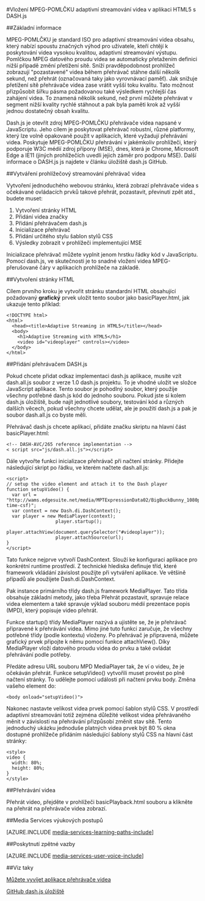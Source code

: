 <properties 
    pageTitle="Vložení MPEG-POMLČKU adaptivní streamování videa v aplikaci HTML5 s DASH.js | Microsoft Azure" 
    description="Toto téma ukazuje, jak vložení videa MPEG-POMLČKU adaptivní datových proudů v HTML5 aplikaci DASH.js." 
    authors="Juliako" 
    manager="erikre" 
    editor="" 
    services="media-services" 
    documentationCenter=""/>

<tags 
    ms.service="media-services" 
    ms.workload="media" 
    ms.tgt_pltfrm="na" 
    ms.devlang="na" 
    ms.topic="article" 
    ms.date="09/26/2016" 
    ms.author="juliako"/>


#<a name="embedding-a-mpeg-dash-adaptive-streaming-video-in-an-html5-application-with-dashjs"></a>Vložení MPEG-POMLČKU adaptivní streamování videa v aplikaci HTML5 s DASH.js

##<a name="overview"></a>Základní informace

MPEG-POMLČKU je standard ISO pro adaptivní streamování videa obsahu, který nabízí spoustu značných výhod pro uživatele, kteří chtějí k poskytování videa vysokou kvalitou, adaptivní streamování výstupu. Pomlčkou MPEG datového proudu videa se automaticky přetažením definici nižší případě změní přetížení sítě. Sníží pravděpodobnost prohlížeč zobrazují "pozastavené" videa během přehrávač stáhne další několik sekund, než přehrát (označovaná taky jako vyrovnávací paměť). Jak snižuje přetížení sítě přehrávače videa zase vrátit vyšší toku kvalitu. Tato možnost přizpůsobit šířku pásma požadovanou také výsledkem rychlejší čas zahájení videa. To znamená několik sekund, než první můžete přehrávat v segment nižší kvality rychlé stáhnout a pak byla paměti krok až vyšší jednou dostatečný obsah kvalitu.

Dash.js je otevřít zdroj MPEG-POMLČKU přehrávače videa napsané v JavaScriptu. Jeho cílem je poskytovat přehrávač robustní, různé platformy, který lze volně opakovaně použít v aplikacích, které vyžadují přehrávání videa. Poskytuje MPEG-POMLČKU přehrávání v jakémkoliv prohlížeči, který podporuje W3C médií zdroj přípony (MSE), dnes, která je Chrome, Microsoft Edge a IE11 (jiných prohlížečích uvedli jejich záměr pro podporu MSE). Další informace o DASH.js js najdete v článku úložiště dash.js GitHub.


##<a name="creating-a-browser-based-streaming-video-player"></a>Vytváření prohlížečový streamování přehrávač videa

Vytvoření jednoduchého webovou stránku, která zobrazí přehrávače videa s očekávané ovládacích prvků takové přehrát, pozastavit, převinutí zpět atd., budete muset:

1. Vytvoření stránky HTML
1. Přidání videa značky
1. Přidání přehrávačem dash.js
1. Inicializace přehrávač
1. Přidání určitého stylu šablon stylů CSS
1. Výsledky zobrazit v prohlížeči implementující MSE

Inicializace přehrávač můžete vyplnit jenom hrstku řádky kód v JavaScriptu. Pomocí dash.js, ve skutečnosti je to snadné vložení videa MPEG-přerušované čáry v aplikacích prohlížeče na základě.

##<a name="creating-the-html-page"></a>Vytvoření stránky HTML

Cílem prvního kroku je vytvořit stránku standardní HTML obsahující požadovaný **grafický** prvek uložit tento soubor jako basicPlayer.html, jak ukazuje tento příklad:

    <!DOCTYPE html>
    <html>
      <head><title>Adaptive Streaming in HTML5</title></head>
      <body>
        <h1>Adaptive Streaming with HTML5</h1>
        <video id="videoplayer" controls></video>
      </body>
    </html>

##<a name="adding-the-dashjs-player"></a>Přidání přehrávačem DASH.js

Pokud chcete přidat odkaz implementaci dash.js aplikace, musíte vzít dash.all.js soubor z verze 1.0 dash.js projektu. To je vhodné uložit ve složce JavaScript aplikace. Tento soubor je pohodlný soubor, který použije všechny potřebné dash.js kód do jednoho souboru. Pokud jste si kolem dash.js úložiště, bude najít jednotlivé soubory, testování kód a různých dalších věcech, pokud všechny chcete udělat, ale je použití dash.js a pak je soubor dash.all.js co byste měli.

Přehrávač dash.js chcete aplikací, přidáte značku skriptu na hlavní část basicPlayer.html:

    <!-- DASH-AVC/265 reference implementation -->
    < script src="js/dash.all.js"></script>


Dále vytvořte funkci inicializace přehrávač při načtení stránky. Přidejte následující skript po řádku, ve kterém načtete dash.all.js:

    <script>
    // setup the video element and attach it to the Dash player
    function setupVideo() {
      var url = "http://wams.edgesuite.net/media/MPTExpressionData02/BigBuckBunny_1080p24_IYUV_2ch.ism/manifest(format=mpd-time-csf)";
      var context = new Dash.di.DashContext();
      var player = new MediaPlayer(context);
                      player.startup();
                      player.attachView(document.querySelector("#videoplayer"));
                      player.attachSource(url);
    }
    </script>

Tato funkce nejprve vytvoří DashContext. Slouží ke konfiguraci aplikace pro konkrétní runtime prostředí. Z technické hlediska definuje tříd, které framework vkládání závislost použijte při vytváření aplikace. Ve většině případů ale použijete Dash.di.DashContext.

Pak instance primárního třídy dash.js framework MediaPlayer. Tato třída obsahuje základní metody, jako třeba Přehrát pozastavit, spravuje relace videa elementem a také spravuje výklad souboru médií prezentace popis (MPD), který popisuje video přehrát.

Funkce startup() třídy MediaPlayer nazývá a ujistěte se, že je přehrávač připravené k přehrávání videa. Mimo jiné tuto funkci zaručuje, že všechny potřebné třídy (podle kontextu) vloženy. Po přehrávač je připravená, můžete grafický prvek připojte k němu pomocí funkce attachView(). Díky MediaPlayer vloží datového proudu videa do prvku a také ovládat přehrávání podle potřeby.

Předáte adresu URL souboru MPD MediaPlayer tak, že ví o videu, že je očekáván přehrát. Funkce setupVideo() vytvořili muset provést po plně načtení stránky. To udělejte pomocí události při načtení prvku body. Změna vašeho <body> element do:

    <body onload="setupVideo()">

Nakonec nastavte velikost videa prvek pomocí šablon stylů CSS. V prostředí adaptivní streamování totiž zejména důležité velikost videa přehrávaného měnit v závislosti na přehrávání přizpůsobí změnit stav sítě. Tento jednoduchý ukázku jednoduše platných videa prvek být 80 % okna dostupné prohlížeče přidáním následující šablony stylů CSS na hlavní část stránky:
    
    <style>
    video {
      width: 80%;
      height: 80%;
    }
    </style>

##<a name="playing-a-video"></a>Přehrávání videa

Přehrát video, přejděte v prohlížeči basicPlayback.html souboru a klikněte na přehrát na přehrávače videa zobrazí.


##<a name="media-services-learning-paths"></a>Media Services výukových postupů

[AZURE.INCLUDE [media-services-learning-paths-include](../../includes/media-services-learning-paths-include.md)]

##<a name="provide-feedback"></a>Poskytnutí zpětné vazby

[AZURE.INCLUDE [media-services-user-voice-include](../../includes/media-services-user-voice-include.md)]

##<a name="see-also"></a>Viz taky

[Můžete vyvíjet aplikace přehrávače videa](media-services-develop-video-players.md)

[GitHub dash.js úložiště](https://github.com/Dash-Industry-Forum/dash.js) 
